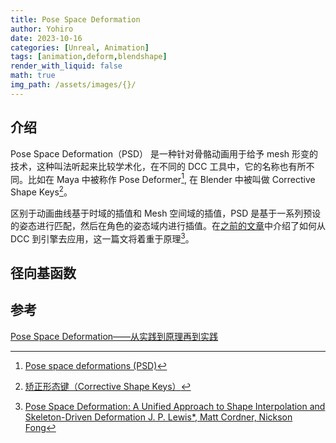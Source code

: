```yaml
---
title: Pose Space Deformation
author: Yohiro
date: 2023-10-16
categories: [Unreal, Animation]
tags: [animation,deform,blendshape]
render_with_liquid: false
math: true
img_path: /assets/images/{}/
---
```

## 介绍

Pose Space Deformation（PSD） 是一种针对骨骼动画用于给予 mesh 形变的技术，这种叫法听起来比较学术化，在不同的 DCC 工具中，它的名称也有所不同。比如在 Maya 中被称作 Pose Deformer[^PoseDeformer], 在 Blender 中被叫做 Corrective Shape Keys[^CorrectiveShapeKeys]。

区别于动画曲线基于时域的插值和 Mesh 空间域的插值，PSD 是基于一系列预设的姿态进行匹配，然后在角色的姿态域内进行插值。在[之前的文章](https://blog.yohiro.cn/posts/blendShape-with-pose-wrangler/)中介绍了如何从 DCC 到引擎去应用，这一篇文将着重于原理[^Paper]。

## 径向基函数

## 参考

[^PoseDeformer]: [Pose space deformations (PSD)](https://help.autodesk.com/view/MAYAUL/2020/ENU/?guid=GUID-45D389D6-B8E4-4225-B27B-9927BB61C28D)
[^CorrectiveShapeKeys]: [矫正形态键（Corrective Shape Keys）](https://docs.blender.org/manual/zh-hans/3.5/addons/animation/corrective_shape_keys.html)
[^Paper]: [Pose Space Deformation: A Unified Approach to Shape Interpolation and Skeleton-Driven Deformation J. P. Lewis*, Matt Cordner, Nickson Fong](https://dl.acm.org/doi/pdf/10.1145/344779.344862)

[Pose Space Deformation——从实践到原理再到实践](https://zhuanlan.zhihu.com/p/456538362)
